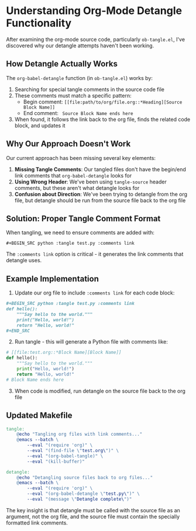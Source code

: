 # Understanding Org-Mode Detangle Functionality

After examining the org-mode source code, particularly `ob-tangle.el`, I've discovered why our detangle attempts haven't been working.

## How Detangle Actually Works

The `org-babel-detangle` function (in `ob-tangle.el`) works by:

1. Searching for special tangle comments in the source code file
2. These comments must match a specific pattern:
   - Begin comment: `[[file:path/to/org/file.org::*Heading][Source Block Name]]` 
   - End comment: ` Source Block Name ends here`
3. When found, it follows the link back to the org file, finds the related code block, and updates it

## Why Our Approach Doesn't Work

Our current approach has been missing several key elements:

1. **Missing Tangle Comments**: Our tangled files don't have the begin/end link comments that `org-babel-detangle` looks for
2. **Using Wrong Header**: We've been using `tangle-source` header comments, but these aren't what detangle looks for
3. **Confusion about Direction**: We've been trying to detangle from the org file, but detangle should be run from the source file back to the org file

## Solution: Proper Tangle Comment Format

When tangling, we need to ensure comments are added with:

```
#+BEGIN_SRC python :tangle test.py :comments link
```

The `:comments link` option is critical - it generates the link comments that detangle uses.

## Example Implementation

1. Update our org file to include `:comments link` for each code block:

```org
#+BEGIN_SRC python :tangle test.py :comments link
def hello():
    """Say hello to the world."""
    print("Hello, world!")
    return "Hello, world!"
#+END_SRC
```

2. Run tangle - this will generate a Python file with comments like:

```python
# [[file:test.org::*Block Name][Block Name]]
def hello():
    """Say hello to the world."""
    print("Hello, world!")
    return "Hello, world!"
# Block Name ends here
```

3. When code is modified, run detangle on the source file back to the org file

## Updated Makefile

```makefile
tangle:
	@echo "Tangling org files with link comments..."
	@emacs --batch \
		--eval "(require 'org)" \
		--eval "(find-file \"test.org\")" \
		--eval "(org-babel-tangle)" \
		--eval "(kill-buffer)"

detangle:
	@echo "Detangling source files back to org files..."
	@emacs --batch \
		--eval "(require 'org)" \
		--eval "(org-babel-detangle \"test.py\")" \
		--eval "(message \"Detangle complete\")"
```

The key insight is that detangle must be called with the source file as an argument, not the org file, and the source file must contain the specially formatted link comments.